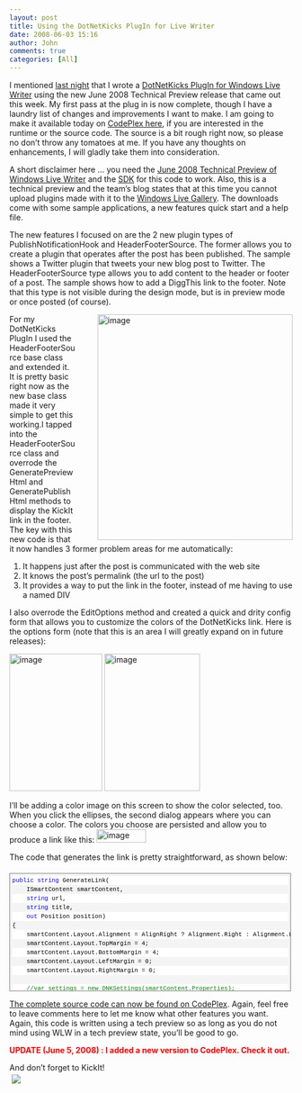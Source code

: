 ```yaml
---
layout: post
title: Using the DotNetKicks PlugIn for Live Writer
date: 2008-06-03 15:16
author: John
comments: true
categories: [All]
---
```

<p>I mentioned <a href="/all/windows-live-writer-plugin-for-dotnetkicks-alpha/">last night</a> that I wrote a <a href="http://www.codeplex.com/wlwplugin4dnk">DotNetKicks PlugIn for Windows Live Writer</a> using the new June 2008 Technical Preview release that came out this week. My first pass at the plug in is now complete, though I have a laundry list of changes and improvements I want to make. I am going to make it available today on <a href="http://www.codeplex.com/wlwplugin4dnk">CodePlex here</a>, if you are interested in the runtime or the source code. The source is a bit rough right now, so please no don’t throw any tomatoes at me. If you have any thoughts on enhancements, I will gladly take them into consideration.</p>  <p>A short disclaimer here … you need the <a href="http://windowslivewriter.spaces.live.com/blog/cns!D85741BB5E0BE8AA!1508.entry">June 2008 Technical Preview of Windows Live Writer</a> and the <a href="http://writerdevzone.spaces.live.com/blog/cns!FF912D98C958E9D3!170.entry">SDK</a> for this code to work. Also, this is a technical preview and the team’s blog states that at this time you cannot upload plugins made with it to the <a href="http://gallery.live.com/writer/">Windows Live Gallery</a>. The downloads come with some sample applications, a new features quick start and a help file.</p>  <p>The new features I focused on are the 2 new plugin types of PublishNotificationHook and HeaderFooterSource. The former allows you to create a plugin that operates after the post has been published. The sample shows a Twitter plugin that tweets your new blog post to Twitter. The HeaderFooterSource type allows you to add content to the header or footer of a post. The sample shows how to add a DiggThis link to the footer. Note that this type is not visible during the design mode, but is in preview mode or once posted (of course).</p>  <p><a href="http://images.johnpapa.net/wp-content/uploads/files/media/image/WindowsLiveWriter/UsingtheDotNetKicksPlugInforLiveWriter_D12C/image_8.png"><img title="image" style="border-top-width: 0px; border-left-width: 0px; border-bottom-width: 0px; margin: 0px 0px 0px 40px; border-right-width: 0px" height="401" alt="image" src="http://images.johnpapa.net/wp-content/uploads/files/media/image/WindowsLiveWriter/UsingtheDotNetKicksPlugInforLiveWriter_D12C/image_thumb_3.png" width="347" align="right" border="0" /></a> </p>  <p>For my DotNetKicks PlugIn I used the HeaderFooterSource base class and extended it. It is pretty basic right now as the new base class made it very simple to get this working.I tapped into the HeaderFooterSource class and overrode the GeneratePreviewHtml and GeneratePublishHtml methods to display the KickIt link in the footer. The key with this new code is that it now handles 3 former problem areas for me automatically:</p>  <ol>   <li>It happens just after the post is communicated with the web site </li>    <li>It knows the post’s permalink (the url to the post) </li>    <li>It provides a way to put the link in the footer, instead of me having to use a named DIV </li> </ol>  <p>I also overrode the EditOptions method and created a quick and drity config form that allows you to customize the colors of the DotNetKicks link. Here is the options form (note that this is an area I will greatly expand on in future releases):</p>  <p><a href="http://images.johnpapa.net/wp-content/uploads/files/media/image/WindowsLiveWriter/UsingtheDotNetKicksPlugInforLiveWriter_D12C/image_2.png"><img title="image" style="border-top-width: 0px; border-left-width: 0px; border-bottom-width: 0px; border-right-width: 0px" height="244" alt="image" src="http://images.johnpapa.net/wp-content/uploads/files/media/image/WindowsLiveWriter/UsingtheDotNetKicksPlugInforLiveWriter_D12C/image_thumb.png" width="165" border="0" /></a> <a href="http://images.johnpapa.net/wp-content/uploads/files/media/image/WindowsLiveWriter/UsingtheDotNetKicksPlugInforLiveWriter_D12C/image_6.png"><img title="image" style="border-top-width: 0px; border-left-width: 0px; border-bottom-width: 0px; border-right-width: 0px" height="244" alt="image" src="http://images.johnpapa.net/wp-content/uploads/files/media/image/WindowsLiveWriter/UsingtheDotNetKicksPlugInforLiveWriter_D12C/image_thumb_2.png" width="170" border="0" /></a> </p>  <p>I’ll be adding a color image on this screen to show the color selected, too. When you click the ellipses, the second dialog appears where you can choose a color. The colors you choose are persisted and allow you to produce a link like this: <a href="http://images.johnpapa.net/wp-content/uploads/files/media/image/WindowsLiveWriter/UsingtheDotNetKicksPlugInforLiveWriter_D12C/image_4.png"><img title="image" style="border-top-width: 0px; border-left-width: 0px; border-bottom-width: 0px; border-right-width: 0px" height="24" alt="image" src="http://images.johnpapa.net/wp-content/uploads/files/media/image/WindowsLiveWriter/UsingtheDotNetKicksPlugInforLiveWriter_D12C/image_thumb_1.png" width="88" border="0" /></a> </p>  <p>The code that generates the link is pretty straightforward, as shown below:</p>  <div style="border-right: gray 1px solid; padding-right: 4px; border-top: gray 1px solid; padding-left: 4px; font-size: 8pt; padding-bottom: 4px; margin: 20px 0px 10px; overflow: auto; border-left: gray 1px solid; width: 97.5%; cursor: text; max-height: 200px; line-height: 12pt; padding-top: 4px; border-bottom: gray 1px solid; font-family: consolas, &#39;Courier New&#39;, courier, monospace; background-color: #f4f4f4">   <div style="padding-right: 0px; padding-left: 0px; font-size: 8pt; padding-bottom: 0px; overflow: visible; width: 100%; color: black; border-top-style: none; line-height: 12pt; padding-top: 0px; font-family: consolas, &#39;Courier New&#39;, courier, monospace; border-right-style: none; border-left-style: none; background-color: #f4f4f4; border-bottom-style: none">     <pre style="padding-right: 0px; padding-left: 0px; font-size: 8pt; padding-bottom: 0px; margin: 0em; overflow: visible; width: 100%; color: black; border-top-style: none; line-height: 12pt; padding-top: 0px; font-family: consolas, &#39;Courier New&#39;, courier, monospace; border-right-style: none; border-left-style: none; background-color: white; border-bottom-style: none"><span style="color: #0000ff">public</span> <span style="color: #0000ff">string</span> GenerateLink(</pre>
<pre style="padding-right: 0px; padding-left: 0px; font-size: 8pt; padding-bottom: 0px; margin: 0em; overflow: visible; width: 100%; color: black; border-top-style: none; line-height: 12pt; padding-top: 0px; font-family: consolas, &#39;Courier New&#39;, courier, monospace; border-right-style: none; border-left-style: none; background-color: #f4f4f4; border-bottom-style: none">    ISmartContent smartContent, </pre>
<pre style="padding-right: 0px; padding-left: 0px; font-size: 8pt; padding-bottom: 0px; margin: 0em; overflow: visible; width: 100%; color: black; border-top-style: none; line-height: 12pt; padding-top: 0px; font-family: consolas, &#39;Courier New&#39;, courier, monospace; border-right-style: none; border-left-style: none; background-color: white; border-bottom-style: none">    <span style="color: #0000ff">string</span> url, </pre>
<pre style="padding-right: 0px; padding-left: 0px; font-size: 8pt; padding-bottom: 0px; margin: 0em; overflow: visible; width: 100%; color: black; border-top-style: none; line-height: 12pt; padding-top: 0px; font-family: consolas, &#39;Courier New&#39;, courier, monospace; border-right-style: none; border-left-style: none; background-color: #f4f4f4; border-bottom-style: none">    <span style="color: #0000ff">string</span> title, </pre>
<pre style="padding-right: 0px; padding-left: 0px; font-size: 8pt; padding-bottom: 0px; margin: 0em; overflow: visible; width: 100%; color: black; border-top-style: none; line-height: 12pt; padding-top: 0px; font-family: consolas, &#39;Courier New&#39;, courier, monospace; border-right-style: none; border-left-style: none; background-color: white; border-bottom-style: none">    <span style="color: #0000ff">out</span> Position position)</pre>
<pre style="padding-right: 0px; padding-left: 0px; font-size: 8pt; padding-bottom: 0px; margin: 0em; overflow: visible; width: 100%; color: black; border-top-style: none; line-height: 12pt; padding-top: 0px; font-family: consolas, &#39;Courier New&#39;, courier, monospace; border-right-style: none; border-left-style: none; background-color: #f4f4f4; border-bottom-style: none">{</pre>
<pre style="padding-right: 0px; padding-left: 0px; font-size: 8pt; padding-bottom: 0px; margin: 0em; overflow: visible; width: 100%; color: black; border-top-style: none; line-height: 12pt; padding-top: 0px; font-family: consolas, &#39;Courier New&#39;, courier, monospace; border-right-style: none; border-left-style: none; background-color: white; border-bottom-style: none">    smartContent.Layout.Alignment = AlignRight ? Alignment.Right : Alignment.Left;</pre>
<pre style="padding-right: 0px; padding-left: 0px; font-size: 8pt; padding-bottom: 0px; margin: 0em; overflow: visible; width: 100%; color: black; border-top-style: none; line-height: 12pt; padding-top: 0px; font-family: consolas, &#39;Courier New&#39;, courier, monospace; border-right-style: none; border-left-style: none; background-color: #f4f4f4; border-bottom-style: none">    smartContent.Layout.TopMargin = 4;</pre>
<pre style="padding-right: 0px; padding-left: 0px; font-size: 8pt; padding-bottom: 0px; margin: 0em; overflow: visible; width: 100%; color: black; border-top-style: none; line-height: 12pt; padding-top: 0px; font-family: consolas, &#39;Courier New&#39;, courier, monospace; border-right-style: none; border-left-style: none; background-color: white; border-bottom-style: none">    smartContent.Layout.BottomMargin = 4;</pre>
<pre style="padding-right: 0px; padding-left: 0px; font-size: 8pt; padding-bottom: 0px; margin: 0em; overflow: visible; width: 100%; color: black; border-top-style: none; line-height: 12pt; padding-top: 0px; font-family: consolas, &#39;Courier New&#39;, courier, monospace; border-right-style: none; border-left-style: none; background-color: #f4f4f4; border-bottom-style: none">    smartContent.Layout.LeftMargin = 0;</pre>
<pre style="padding-right: 0px; padding-left: 0px; font-size: 8pt; padding-bottom: 0px; margin: 0em; overflow: visible; width: 100%; color: black; border-top-style: none; line-height: 12pt; padding-top: 0px; font-family: consolas, &#39;Courier New&#39;, courier, monospace; border-right-style: none; border-left-style: none; background-color: white; border-bottom-style: none">    smartContent.Layout.RightMargin = 0;</pre>
<pre style="padding-right: 0px; padding-left: 0px; font-size: 8pt; padding-bottom: 0px; margin: 0em; overflow: visible; width: 100%; color: black; border-top-style: none; line-height: 12pt; padding-top: 0px; font-family: consolas, &#39;Courier New&#39;, courier, monospace; border-right-style: none; border-left-style: none; background-color: #f4f4f4; border-bottom-style: none">&#160;</pre>
<pre style="padding-right: 0px; padding-left: 0px; font-size: 8pt; padding-bottom: 0px; margin: 0em; overflow: visible; width: 100%; color: black; border-top-style: none; line-height: 12pt; padding-top: 0px; font-family: consolas, &#39;Courier New&#39;, courier, monospace; border-right-style: none; border-left-style: none; background-color: white; border-bottom-style: none">    <span style="color: #008000">//var settings = new DNKSettings(smartContent.Properties);</span></pre>
<pre style="padding-right: 0px; padding-left: 0px; font-size: 8pt; padding-bottom: 0px; margin: 0em; overflow: visible; width: 100%; color: black; border-top-style: none; line-height: 12pt; padding-top: 0px; font-family: consolas, &#39;Courier New&#39;, courier, monospace; border-right-style: none; border-left-style: none; background-color: #f4f4f4; border-bottom-style: none">    var dnkUrl = <span style="color: #006080">&quot;http://www.dotnetkicks.com/kick/?url=&quot;</span>+ url;</pre>
<pre style="padding-right: 0px; padding-left: 0px; font-size: 8pt; padding-bottom: 0px; margin: 0em; overflow: visible; width: 100%; color: black; border-top-style: none; line-height: 12pt; padding-top: 0px; font-family: consolas, &#39;Courier New&#39;, courier, monospace; border-right-style: none; border-left-style: none; background-color: white; border-bottom-style: none">    var imgUrl = <span style="color: #006080">&quot;http://www.dotnetkicks.com/Services/Images/KickItImageGenerator.ashx?url=&quot;</span> + url +</pre>
<pre style="padding-right: 0px; padding-left: 0px; font-size: 8pt; padding-bottom: 0px; margin: 0em; overflow: visible; width: 100%; color: black; border-top-style: none; line-height: 12pt; padding-top: 0px; font-family: consolas, &#39;Courier New&#39;, courier, monospace; border-right-style: none; border-left-style: none; background-color: #f4f4f4; border-bottom-style: none">                        <span style="color: #0000ff">string</span>.Format(<span style="color: #006080">&quot;&amp;bgcolor={0}&amp;fgcolor={1}&amp;border={2}&amp;cbgcolor={3}&amp;cfgcolor={4}&quot;</span>,</pre>
<pre style="padding-right: 0px; padding-left: 0px; font-size: 8pt; padding-bottom: 0px; margin: 0em; overflow: visible; width: 100%; color: black; border-top-style: none; line-height: 12pt; padding-top: 0px; font-family: consolas, &#39;Courier New&#39;, courier, monospace; border-right-style: none; border-left-style: none; background-color: white; border-bottom-style: none">                            _settings.KickItBackgroundColor,</pre>
<pre style="padding-right: 0px; padding-left: 0px; font-size: 8pt; padding-bottom: 0px; margin: 0em; overflow: visible; width: 100%; color: black; border-top-style: none; line-height: 12pt; padding-top: 0px; font-family: consolas, &#39;Courier New&#39;, courier, monospace; border-right-style: none; border-left-style: none; background-color: #f4f4f4; border-bottom-style: none">                            _settings.KickItTextColor,</pre>
<pre style="padding-right: 0px; padding-left: 0px; font-size: 8pt; padding-bottom: 0px; margin: 0em; overflow: visible; width: 100%; color: black; border-top-style: none; line-height: 12pt; padding-top: 0px; font-family: consolas, &#39;Courier New&#39;, courier, monospace; border-right-style: none; border-left-style: none; background-color: white; border-bottom-style: none">                            _settings.BorderColor,</pre>
<pre style="padding-right: 0px; padding-left: 0px; font-size: 8pt; padding-bottom: 0px; margin: 0em; overflow: visible; width: 100%; color: black; border-top-style: none; line-height: 12pt; padding-top: 0px; font-family: consolas, &#39;Courier New&#39;, courier, monospace; border-right-style: none; border-left-style: none; background-color: #f4f4f4; border-bottom-style: none">                            _settings.KickCountBackgroundColor,</pre>
<pre style="padding-right: 0px; padding-left: 0px; font-size: 8pt; padding-bottom: 0px; margin: 0em; overflow: visible; width: 100%; color: black; border-top-style: none; line-height: 12pt; padding-top: 0px; font-family: consolas, &#39;Courier New&#39;, courier, monospace; border-right-style: none; border-left-style: none; background-color: white; border-bottom-style: none">                            _settings.KickCountTextColor);</pre>
<pre style="padding-right: 0px; padding-left: 0px; font-size: 8pt; padding-bottom: 0px; margin: 0em; overflow: visible; width: 100%; color: black; border-top-style: none; line-height: 12pt; padding-top: 0px; font-family: consolas, &#39;Courier New&#39;, courier, monospace; border-right-style: none; border-left-style: none; background-color: #f4f4f4; border-bottom-style: none">&#160;</pre>
<pre style="padding-right: 0px; padding-left: 0px; font-size: 8pt; padding-bottom: 0px; margin: 0em; overflow: visible; width: 100%; color: black; border-top-style: none; line-height: 12pt; padding-top: 0px; font-family: consolas, &#39;Courier New&#39;, courier, monospace; border-right-style: none; border-left-style: none; background-color: white; border-bottom-style: none">    var html = <span style="color: #0000ff">string</span>.Format(<span style="color: #006080">&quot;&lt;a href=\&quot;{0}\&quot;&gt;&quot;</span>,dnkUrl) + <span style="color: #0000ff">string</span>.Format(<span style="color: #006080">&quot;&lt;img src=\&quot;{0}\&quot; border=0/&gt;&quot;</span>, imgUrl) + <span style="color: #006080">&quot;&lt;/a&gt;&quot;</span>;</pre>
<pre style="padding-right: 0px; padding-left: 0px; font-size: 8pt; padding-bottom: 0px; margin: 0em; overflow: visible; width: 100%; color: black; border-top-style: none; line-height: 12pt; padding-top: 0px; font-family: consolas, &#39;Courier New&#39;, courier, monospace; border-right-style: none; border-left-style: none; background-color: #f4f4f4; border-bottom-style: none">&#160;</pre>
<pre style="padding-right: 0px; padding-left: 0px; font-size: 8pt; padding-bottom: 0px; margin: 0em; overflow: visible; width: 100%; color: black; border-top-style: none; line-height: 12pt; padding-top: 0px; font-family: consolas, &#39;Courier New&#39;, courier, monospace; border-right-style: none; border-left-style: none; background-color: white; border-bottom-style: none">    _settings.Content = html;</pre>
<pre style="padding-right: 0px; padding-left: 0px; font-size: 8pt; padding-bottom: 0px; margin: 0em; overflow: visible; width: 100%; color: black; border-top-style: none; line-height: 12pt; padding-top: 0px; font-family: consolas, &#39;Courier New&#39;, courier, monospace; border-right-style: none; border-left-style: none; background-color: #f4f4f4; border-bottom-style: none">&#160;</pre>
<pre style="padding-right: 0px; padding-left: 0px; font-size: 8pt; padding-bottom: 0px; margin: 0em; overflow: visible; width: 100%; color: black; border-top-style: none; line-height: 12pt; padding-top: 0px; font-family: consolas, &#39;Courier New&#39;, courier, monospace; border-right-style: none; border-left-style: none; background-color: white; border-bottom-style: none">    position = Position.Footer;</pre>
<pre style="padding-right: 0px; padding-left: 0px; font-size: 8pt; padding-bottom: 0px; margin: 0em; overflow: visible; width: 100%; color: black; border-top-style: none; line-height: 12pt; padding-top: 0px; font-family: consolas, &#39;Courier New&#39;, courier, monospace; border-right-style: none; border-left-style: none; background-color: #f4f4f4; border-bottom-style: none">&#160;</pre>
<pre style="padding-right: 0px; padding-left: 0px; font-size: 8pt; padding-bottom: 0px; margin: 0em; overflow: visible; width: 100%; color: black; border-top-style: none; line-height: 12pt; padding-top: 0px; font-family: consolas, &#39;Courier New&#39;, courier, monospace; border-right-style: none; border-left-style: none; background-color: white; border-bottom-style: none">    <span style="color: #0000ff">return</span> _settings.Content;</pre>
<pre style="padding-right: 0px; padding-left: 0px; font-size: 8pt; padding-bottom: 0px; margin: 0em; overflow: visible; width: 100%; color: black; border-top-style: none; line-height: 12pt; padding-top: 0px; font-family: consolas, &#39;Courier New&#39;, courier, monospace; border-right-style: none; border-left-style: none; background-color: #f4f4f4; border-bottom-style: none">}</pre>
</div>
</div>
<p><a href="http://www.codeplex.com/wlwplugin4dnk">The complete source code can now be found on CodePlex</a>. Again, feel free to leave comments here to let me know what other features you want. Again, this code is written using a tech preview so as long as you do not mind using WLW in a tech preview state, you’ll be good to go. </p>
<p><strong><font color="#ff0000">UPDATE (June 5, 2008) : I added a new version to CodePlex. Check it out.</font></strong></p>
And don’t forget to KickIt!
<div class="wlWriterHeaderFooter" style="text-align:left; margin:0px; padding:4px 4px 4px 4px;"><a href="http://www.dotnetkicks.com/kick/?url=/all/using-the-dotnetkicks-plugin-for-live-writer/"><img src="http://www.dotnetkicks.com/Services/Images/KickItImageGenerator.ashx?url=/all/using-the-dotnetkicks-plugin-for-live-writer/&amp;bgcolor=0080C0&amp;fgcolor=FFFFFF&amp;border=000000&amp;cbgcolor=D4E1ED&amp;cfgcolor=000000" border="0/"></a></div><div class="wlWriterHeaderFooter" style="text-align:left; margin:0px; padding:4px 4px 4px 4px;"><script type="text/javascript">var dzone_url = '/all/using-the-dotnetkicks-plugin-for-live-writer/';</script><script type="text/javascript">var dzone_title = 'Using the DotNetKicks PlugIn for Live Writer';</script><script type="text/javascript">var dzone_blurb = 'Using the DotNetKicks PlugIn for Live Writer';</script><script type="text/javascript">var dzone_style = '2';</script><script language="javascript" src="http://widgets.dzone.com/widgets/zoneit.js"></script> </div>

